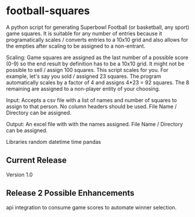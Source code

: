 # football-squares
A python script for generating Superbowl Football (or basketball, any sport) game squares. It is suitable for any number of entries because it programatically scales / converts entries to a 10x10 grid and also allows for the empties after scaling to be assigned to a non-entrant.

Scaling: Game squares are assigned as the last number of a possible score (0-9) so the end result by definition has to be a 10x10 grid. It might not be possible to sell / assign 100 squares. This script scales for you. For example, let's say you sold / assigned 23 squares. The program automatically scales by a factor of 4 and assigns 4*23 = 92 squares. The 8 remaining are assigned to a non-player entity of your choosing.
 
Input: Accepts a csv file with a list of names and number of squares to assign to that person. No column headers should be used. File Name / Directory can be assigned.

Output: An excel file with with the names assigned. File Name / Directory can be assigned.

Libraries
random
datetime
time
pandas

## Current Release
Version 1.0

## Release 2 Possible Enhancements
api integration to consume game scores to automate winner selection.
